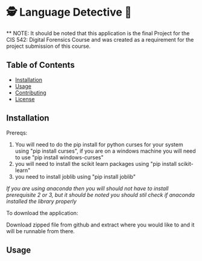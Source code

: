 # 🕵️ Language Detective 🥸

** NOTE: It should be noted that this application is the final Project for the CIS 542: Digital Forensics Course and was created as a requirement for the project submission of this course.

## Table of Contents
- [Installation](#installation)
- [Usage](#usage)
- [Contributing](#contributing)
- [License](#license)

## Installation
Prereqs: 
1. You will need to do the pip install for python curses for your system using "pip install curses", if you are on a windows machine you will need to use "pip install windows-curses"
2. you will need to install the scikit learn packages using "pip install scikit-learn"
3. you need to install joblib using "pip install joblib"

*If you are using anaconda then you will should not have to install prerequisite 2 or 3, but it should be noted you should stil check if anaconda installed the library properly*

To download the application:

Download zipped file from github and extract where you would like to and it will be runnable from there.

## Usage

